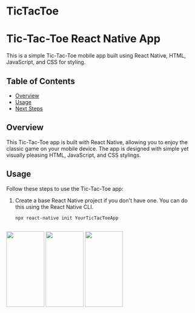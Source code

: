 # TicTacToe

# Tic-Tac-Toe React Native App

This is a simple Tic-Tac-Toe mobile app built using React Native, HTML, JavaScript, and CSS for styling. 

## Table of Contents

- [Overview](#overview)
- [Usage](#usage)
- [Next Steps](#next-steps)

## Overview

This Tic-Tac-Toe app is built with React Native, allowing you to enjoy the classic game on your mobile device. The app is designed with simple yet visually pleasing HTML, JavaScript, and CSS stylings.

## Usage

Follow these steps to use the Tic-Tac-Toe app:

1. Create a base React Native project if you don't have one. You can do this using the React Native CLI.

   ```bash
   npx react-native init YourTicTacToeApp



<img src='https://github.com/AmmarAlzureiqi/TicTacToeApp/assets/100096699/c81b8638-b972-411b-a04a-66a43da90735' width='100' height='200'>
<img src='https://github.com/AmmarAlzureiqi/TicTacToeApp/assets/100096699/1dae2f3f-031f-4e5c-a3a6-a07f6e69acdd' width='100' height='200'>
<img src='https://github.com/AmmarAlzureiqi/TicTacToeApp/assets/100096699/c50075e7-ea9f-4b58-ad9f-d501c1c1919e' width='100' height='200'>

